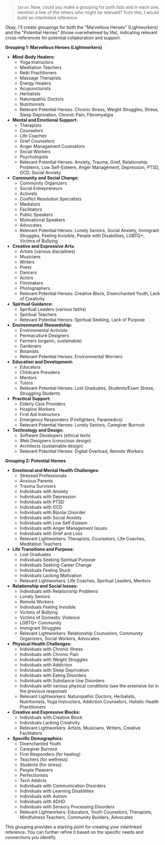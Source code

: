 > `Imran`: Now, could you make a grouping for both lists and in each one, mention a few of the others who might be relevant? from this, I would build an interlinked reference

Okay, I'll create groupings for both the "Marvellous Heroes" (Lightworkers) and the "Potential Heroes" (those overwhelmed by life), indicating relevant cross-references for potential collaboration and support.

**Grouping 1: Marvellous Heroes (Lightworkers)**

* **Mind-Body Healers:**
    * Yoga Instructors
    * Meditation Teachers
    * Reiki Practitioners
    * Massage Therapists
    * Energy Healers
    * Acupuncturists
    * Herbalists
    * Naturopathic Doctors
    * Nutritionists
    * Relevant Potential Heroes: Chronic Illness, Weight Struggles, Stress, Sleep Deprivation, Chronic Pain, Fibromyalgia
* **Mental and Emotional Support:**
    * Therapists
    * Counselors
    * Life Coaches
    * Grief Counselors
    * Anger Management Counselors
    * Social Workers
    * Psychologists
    * Relevant Potential Heroes: Anxiety, Trauma, Grief, Relationship Problems, Low Self-Esteem, Anger Management, Depression, PTSD, OCD, Social Anxiety
* **Community and Social Change:**
    * Community Organizers
    * Social Entrepreneurs
    * Activists
    * Conflict Resolution Specialists
    * Mediators
    * Facilitators
    * Public Speakers
    * Motivational Speakers
    * Advocates
    * Relevant Potential Heroes: Lonely Seniors, Social Anxiety, Immigrant Struggles, Feeling Invisible, People with Disabilities, LGBTQ+, Victims of Bullying
* **Creative and Expressive Arts:**
    * Artists (various disciplines)
    * Musicians
    * Writers
    * Poets
    * Dancers
    * Actors
    * Filmmakers
    * Photographers
    * Relevant Potential Heroes: Creative Block, Disenchanted Youth, Lack of Creativity
* **Spiritual Guidance:**
    * Spiritual Leaders (various faiths)
    * Spiritual Teachers
    * Relevant Potential Heroes: Spiritual Seeking, Lack of Purpose
* **Environmental Stewardship:**
    * Environmental Activists
    * Permaculture Designers
    * Farmers (organic, sustainable)
    * Gardeners
    * Botanists
    * Relevant Potential Heroes: Environmental Worriers
* **Education and Development:**
    * Educators
    * Childcare Providers
    * Mentors
    * Tutors
    * Relevant Potential Heroes: Lost Graduates, Students/Exam Stress, Struggling Students
* **Practical Support:**
    * Elderly Care Providers
    * Hospice Workers
    * First Aid Instructors
    * Emergency Responders (Firefighters, Paramedics)
    * Relevant Potential Heroes: Lonely Seniors, Caregiver Burnout
* **Technology and Design:**
    * Software Developers (ethical tech)
    * Web Designers (conscious design)
    * Architects (sustainable design)
    * Relevant Potential Heroes: Digital Overload, Remote Workers

**Grouping 2: Potential Heroes**

* **Emotional and Mental Health Challenges:**
    * Stressed Professionals
    * Anxious Parents
    * Trauma Survivors
    * Individuals with Anxiety
    * Individuals with Depression
    * Individuals with PTSD
    * Individuals with OCD
    * Individuals with Bipolar Disorder
    * Individuals with Social Anxiety
    * Individuals with Low Self-Esteem
    * Individuals with Anger Management Issues
    * Individuals with Grief and Loss
    * Relevant Lightworkers: Therapists, Counselors, Life Coaches, Meditation Teachers
* **Life Transitions and Purpose:**
    * Lost Graduates
    * Individuals Seeking Spiritual Purpose
    * Individuals Seeking Career Change
    * Individuals Feeling Stuck
    * Individuals Lacking Motivation
    * Relevant Lightworkers: Life Coaches, Spiritual Leaders, Mentors
* **Relationship and Social Issues:**
    * Individuals with Relationship Problems
    * Lonely Seniors
    * Remote Workers
    * Individuals Feeling Invisible
    * Victims of Bullying
    * Victims of Domestic Violence
    * LGBTQ+ Community
    * Immigrant Struggles
    * Relevant Lightworkers: Relationship Counselors, Community Organizers, Social Workers, Advocates
* **Physical Health Challenges:**
    * Individuals with Chronic Illness
    * Individuals with Chronic Pain
    * Individuals with Weight Struggles
    * Individuals with Addiction
    * Individuals with Sleep Deprivation
    * Individuals with Eating Disorders
    * Individuals with Substance Use Disorders
    * Individuals with various physical conditions (see the extensive list in the previous response)
    * Relevant Lightworkers: Naturopathic Doctors, Herbalists, Nutritionists, Yoga Instructors, Addiction Counselors, Holistic Health Practitioners
* **Creative and Expressive Blocks:**
    * Individuals with Creative Block
    * Individuals Lacking Creativity
    * Relevant Lightworkers: Artists, Musicians, Writers, Creative Facilitators
* **Specific Demographics:**
    * Disenchanted Youth
    * Caregiver Burnout
    * First Responders (for healing)
    * Teachers (for wellness)
    * Students (for stress)
    * People Pleasers
    * Perfectionists
    * Tech Addicts
    * Individuals with Communication Disorders
    * Individuals with Learning Disabilities
    * Individuals with Autism
    * Individuals with ADHD
    * Individuals with Sensory Processing Disorders
    * Relevant Lightworkers: Educators, Youth Counselors, Therapists, Mindfulness Teachers, Community Builders, Advocates

This grouping provides a starting point for creating your interlinked reference. You can further refine it based on the specific needs and connections you identify.
